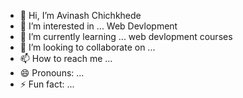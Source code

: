 - 👋 Hi, I’m Avinash Chichkhede
- 👀 I’m interested in ... Web Devlopment
- 🌱 I’m currently learning ... web devlopment courses
- 💞️ I’m looking to collaborate on ...
- 📫 How to reach me ...
- 😄 Pronouns: ...
- ⚡ Fun fact: ...

<!---
avinash0509/avinash0509 is a ✨ special ✨ repository because its `README.md` (this file) appears on your GitHub profile.
You can click the Preview link to take a look at your changes.
--->
